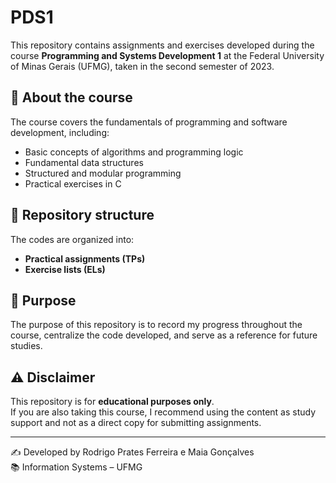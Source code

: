 # PDS1

This repository contains assignments and exercises developed during the course **Programming and Systems Development 1** at the Federal University of Minas Gerais (UFMG), taken in the second semester of 2023.

## 📌 About the course
The course covers the fundamentals of programming and software development, including:
- Basic concepts of algorithms and programming logic  
- Fundamental data structures  
- Structured and modular programming  
- Practical exercises in C  

## 📂 Repository structure
The codes are organized into:
- **Practical assignments (TPs)**  
- **Exercise lists (ELs)**  

## 🚀 Purpose
The purpose of this repository is to record my progress throughout the course, centralize the code developed, and serve as a reference for future studies.  

## ⚠️ Disclaimer
This repository is for **educational purposes only**.  
If you are also taking this course, I recommend using the content as study support and not as a direct copy for submitting assignments.  

---

✍️ Developed by Rodrigo Prates Ferreira e Maia Gonçalves   
📚 Information Systems – UFMG
